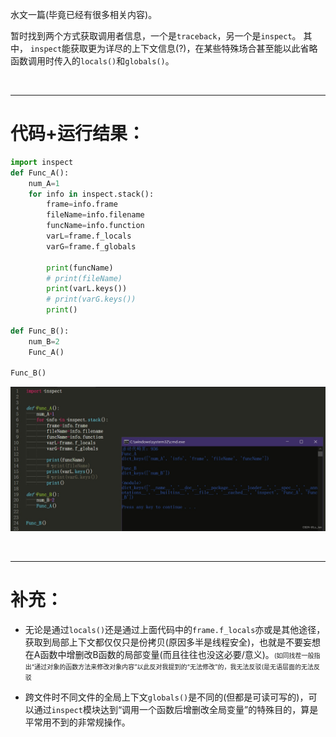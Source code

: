 
水文一篇(毕竟已经有很多相关内容)。

暂时找到两个方式获取调用者信息，一个是``traceback``，另一个是``inspect``。
其中， ``inspect``能获取更为详尽的上下文信息(?)，在某些特殊场合甚至能以此省略函数调用时传入的``locals()``和``globals()``。

<br>

***

# 代码+运行结果：

```python
import inspect
def Func_A():
	num_A=1
	for info in inspect.stack():
		frame=info.frame
		fileName=info.filename
		funcName=info.function
		varL=frame.f_locals
		varG=frame.f_globals

		print(funcName)
		# print(fileName)
		print(varL.keys())
		# print(varG.keys())
		print()

def Func_B():
	num_B=2
	Func_A()
	
Func_B()

```

![运行结果](./pict/1.png)

<br>

***


# 补充：
- 无论是通过``locals()``还是通过上面代码中的``frame.f_locals``亦或是其他途径，获取到局部上下文都仅仅只是份拷贝(原因多半是线程安全)，也就是不要妄想在A函数中增删改B函数的局部变量(而且往往也没这必要/意义)。<font size=1>(如同找茬一般指出“通过对象的函数方法来修改对象内容”以此反对我提到的“无法修改”的，我无法反驳(是无语层面的无法反驳</font>

- 跨文件时不同文件的全局上下文``globals()``是不同的(但都是可读可写的)，可以通过``inspect``模块达到“调用一个函数后增删改全局变量”的特殊目的，算是平常用不到的非常规操作。


